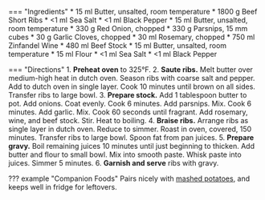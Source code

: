 === "Ingredients"
    * 15 ml Butter, unsalted, room temperature
    * 1800 g Beef Short Ribs
    * <1 ml Sea Salt
    * <1 ml Black Pepper
    * 15 ml Butter, unsalted, room temperature
    * 330 g Red Onion, chopped
    * 330 g Parsnips, 15 mm cubes
    * 30 g Garlic Cloves, chopped
    * 30 ml Rosemary, chopped
    * 750 ml Zinfandel Wine
    * 480 ml Beef Stock
    * 15 ml Butter, unsalted, room temperature
    * 15 ml Flour
    * <1 ml Sea Salt
    * <1 ml Black Pepper

=== "Directions"
    1. **Preheat oven** to 325°F.
    2. **Saute ribs.** Melt butter over medium-high heat in dutch oven. Season ribs with coarse salt and pepper. Add to dutch oven in single layer. Cook 10 minutes until brown on all sides. Transfer ribs to large bowl.
    3. **Prepare stock.** Add 1 tablespoon butter to pot. Add onions. Coat evenly. Cook 6 minutes. Add parsnips. Mix. Cook 6 minutes. Add garlic. Mix. Cook 60 seconds until fragrant. Add rosemary, wine, and beef stock. Stir. Heat to boiling.
    4. **Braise ribs.** Arrange ribs as single layer in dutch oven. Reduce to simmer. Roast in oven, covered, 150 minutes. Transfer ribs to large bowl. Spoon fat from pan juices.
    5. **Prepare gravy.** Boil remaining juices 10 minutes until just beginning to thicken. Add butter and flour to small bowl. Mix into smooth paste. Whisk paste into juices. Simmer 5 minutes.
    6. **Garnish and serve** ribs with gravy.

??? example "Companion Foods"
    Pairs nicely with [mashed potatoes](../../sides/mashed-potatoes.md), and keeps well in fridge for leftovers.

[^1]:
    Kelley, Jeanne Thiel. ["Zinfandel-Braised Beef Short Ribs with Rosemary-Parsnip Mashed Potatoes."](https://www.epicurious.com/recipes/food/views/zinfandel-braised-beef-short-ribs-with-rosemary-parsnip-mashed-potatoes-352635) *Epicurious.* 19 April 2009. Accessed December 2019.
